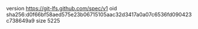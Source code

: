 version https://git-lfs.github.com/spec/v1
oid sha256:d0f66bf58aed575e23b06715105aac32d3417a0a07c6536fd090423c738649a9
size 5225
